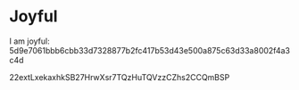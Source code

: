 # Joyful

I am joyful: 5d9e7061bbb6cbb33d7328877b2fc417b53d43e500a875c63d33a8002f4a3c4d


22extLxekaxhkSB27HrwXsr7TQzHuTQVzzCZhs2CCQmBSP